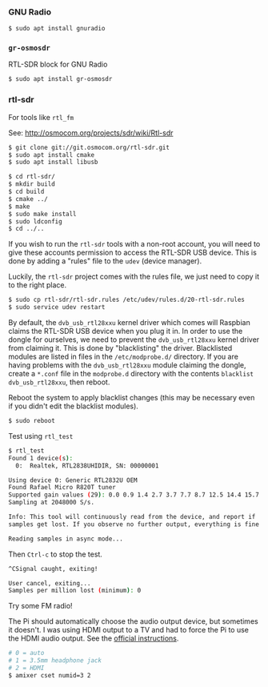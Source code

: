 ### GNU Radio

```sh
$ sudo apt install gnuradio
```

### `gr-osmosdr`
RTL-SDR block for GNU Radio

```sh
$ sudo apt install gr-osmosdr
```

### rtl-sdr
For tools like `rtl_fm`

See: http://osmocom.org/projects/sdr/wiki/Rtl-sdr

```sh
$ git clone git://git.osmocom.org/rtl-sdr.git
$ sudo apt install cmake
$ sudo apt install libusb

$ cd rtl-sdr/
$ mkdir build
$ cd build
$ cmake ../
$ make
$ sudo make install
$ sudo ldconfig
$ cd ../..
```

If you wish to run the `rtl-sdr` tools with a non-root account, you will need to give these accounts permission to access the RTL-SDR USB device.  This is done by adding a "rules" file to the `udev` (device manager).

Luckily, the `rtl-sdr` project comes with the rules file, we just need to copy it to the right place.

```sh
$ sudo cp rtl-sdr/rtl-sdr.rules /etc/udev/rules.d/20-rtl-sdr.rules
$ sudo service udev restart
```

By default, the `dvb_usb_rtl28xxu` kernel driver which comes will Raspbian claims the RTL-SDR USB device when you plug it in.  In order to use the dongle for ourselves, we need to prevent the `dvb_usb_rtl28xxu` kernel driver from claiming it.  This is done by "blacklisting" the driver.  Blacklisted modules are listed in files in the `/etc/modprobe.d/` directory.  If you are having problems with the `dvb_usb_rtl28xxu` module claiming the dongle, create a `*.conf` file in the `modprobe.d` directory with the contents `blacklist dvb_usb_rtl28xxu`, then reboot.

Reboot the system to apply blacklist changes (this may be necessary even if you didn't edit the blacklist modules).

```sh
$ sudo reboot
```

Test using `rtl_test`

```sh
$ rtl_test
Found 1 device(s):
  0:  Realtek, RTL2838UHIDIR, SN: 00000001

Using device 0: Generic RTL2832U OEM
Found Rafael Micro R820T tuner
Supported gain values (29): 0.0 0.9 1.4 2.7 3.7 7.7 8.7 12.5 14.4 15.7 16.6 19.7 20.7 22.9 25.4 28.0 29.7 32.8 33.8 36.4 37.2 38.6 40.2 42.1 43.4 43.9 44.5 48.0 49.6
Sampling at 2048000 S/s.

Info: This tool will continuously read from the device, and report if
samples get lost. If you observe no further output, everything is fine.

Reading samples in async mode...
```

Then `Ctrl-c` to stop the test.

```sh
^CSignal caught, exiting!

User cancel, exiting...
Samples per million lost (minimum): 0
```

Try some FM radio!

The Pi should automatically choose the audio output device, but sometimes it doesn't.  I was using HDMI output to a TV and had to force the Pi to use the HDMI audio output. See the [official instructions](https://www.raspberrypi.org/documentation/configuration/audio-config.md).

```sh
# 0 = auto
# 1 = 3.5mm headphone jack
# 2 = HDMI
$ amixer cset numid=3 2
```

